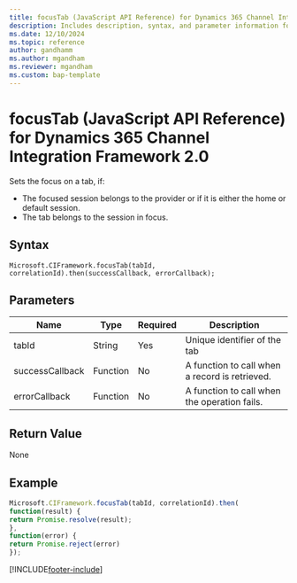 ```yaml
---
title: focusTab (JavaScript API Reference) for Dynamics 365 Channel Integration Framework 2.0
description: Includes description, syntax, and parameter information for the focusTab method in JavaScript API Reference for Channel Integration Framework 2.0.
ms.date: 12/10/2024
ms.topic: reference
author: gandhamm
ms.author: mgandham
ms.reviewer: mgandham
ms.custom: bap-template 
---
```


# focusTab (JavaScript API Reference) for Dynamics 365 Channel Integration Framework 2.0


Sets the focus on a tab, if:
- The focused session belongs to the provider or if it is either the home or default session.
- The tab belongs to the session in focus.

## Syntax

`Microsoft.CIFramework.focusTab(tabId, correlationId).then(successCallback, errorCallback);`

## Parameters

| **Name**        | **Type** | **Required** | **Description**                                |
|-----------------|----------|--------------|------------------------------------------------|
| tabId           | String   | Yes          | Unique identifier of the tab                   |
| successCallback | Function | No           | A function to call when a record is retrieved. |
| errorCallback   | Function | No           | A function to call when the operation fails.   |

## Return Value

None

## Example

```javascript
Microsoft.CIFramework.focusTab(tabId, correlationId).then(
function(result) {
return Promise.resolve(result);
},
function(error) {
return Promise.reject(error)
});
```


[!INCLUDE[footer-include](../../../../../includes/footer-banner.md)]

